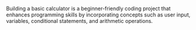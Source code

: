 Building a basic calculator is a beginner-friendly coding project that enhances programming skills by incorporating concepts such as user input, variables, conditional statements, and arithmetic operations.
